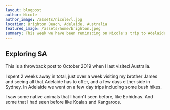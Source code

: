 ```yaml
---
layout: blogpost
author: Nicole
author_image: /assets/nicole/l.jpg
location: Brighton Beach, Adelaide, Australia
featured_image: /assets/home/brighton.jpeg
summary: This week we have been reminscing on Nicole's trip to Adelaide in 2019.
---
```


## Exploring SA
This is a throwback post to October 2019 when I last visited Australia.

I spent 2 weeks away in total, just over a week visiting my brother James and seeing all that Adelaide has to offer, and a few days either side in Sydney. In Adelaide we went on a few day trips including some bush hikes.

I saw some native animals that I hadn't seen before, like Echidnas. And some that I had seen before like Koalas and Kangaroos.